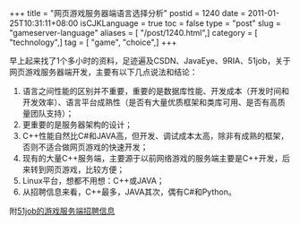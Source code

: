 +++
title = "网页游戏服务器端语言选择分析"
postid = 1240
date = 2011-01-25T10:31:11+08:00
isCJKLanguage = true
toc = false
type = "post"
slug = "gameserver-language"
aliases = [ "/post/1240.html",]
category = [ "technology",]
tag = [ "game", "choice",]
+++


早上起来找了1个多小时的资料，足迹遍及CSDN、JavaEye、9RIA、51job，关于网页游戏服务器端开发，主要有以下几点说法和结论：

1.  语言之间性能的区别并不重要，重要的是数据库性能、开发成本（开发时间和开发效率）、语言平台成熟性（是否有大量优质框架和类库可用、是否有高质量团队支持）；
2.  更重要的是服务器架构的设计；
3.  C++性能自然比C\#和JAVA高，但开发、调试成本太高，除非有成熟的框架，否则不适合做网页游戏的快速开发；
4.  现有的大量C++服务端，主要源于以前网络游戏的服务端主要是C++开发，后来转到网页游戏，比较方便；
5.  Linux平台，想都不用想：C++或JAVA；
6.  从招聘信息来看，C++最多，JAVA其次，偶有C\#和Python。

附[51job的游戏服务端招聘信息](http://search.51job.com/jobsearch/search_result.php?fromJs=1&jobarea=0000&district=0000&funtype=0000&industrytype=00&issuedate=9&providesalary=99&keyword=%E6%B8%B8%E6%88%8F%20%E6%9C%8D%E5%8A%A1%E7%AB%AF&keywordtype=1&curr_page=1⟨=c&stype=1&postchannel=0000&workyear=99&cotype=99&degreefrom=99&jobterm=01&lonlat=0,0&radius=-1&ord_field=0&list_type=0&fromType=14)

